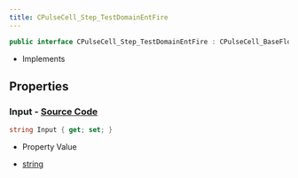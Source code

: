 ```yaml
---
title: CPulseCell_Step_TestDomainEntFire
---
```


```csharp
public interface CPulseCell_Step_TestDomainEntFire : CPulseCell_BaseFlow, CPulseCell_Base, ISchemaClass<CPulseCell_Base>, ISchemaClass<CPulseCell_BaseFlow>, ISchemaClass<CPulseCell_Step_TestDomainEntFire>, ISchemaField, ISchemaClass, INativeHandle
```

- Implements

## Properties

### **Input** - [Source Code](https://github.com/swiftly-solution/swiftlys2/blob/main/managed/src/SwiftlyS2.Generated/Schemas/Interfaces/CPulseCell_Step_TestDomainEntFire.cs#L16)

```csharp
string Input { get; set; }
```

- Property Value

- [string](https://learn.microsoft.com/dotnet/api/system.string)

